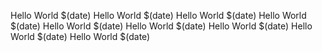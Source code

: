 Hello World $(date)
Hello World $(date)
Hello World $(date)
Hello World $(date)
Hello World $(date)
Hello World $(date)
Hello World $(date)
Hello World $(date)
Hello World $(date)
